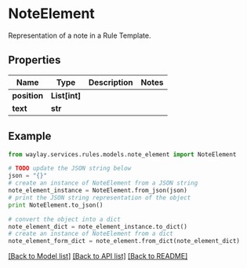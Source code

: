 # NoteElement

Representation of a note in a Rule Template.

## Properties

Name | Type | Description | Notes
------------ | ------------- | ------------- | -------------
**position** | **List[int]** |  | 
**text** | **str** |  | 

## Example

```python
from waylay.services.rules.models.note_element import NoteElement

# TODO update the JSON string below
json = "{}"
# create an instance of NoteElement from a JSON string
note_element_instance = NoteElement.from_json(json)
# print the JSON string representation of the object
print NoteElement.to_json()

# convert the object into a dict
note_element_dict = note_element_instance.to_dict()
# create an instance of NoteElement from a dict
note_element_form_dict = note_element.from_dict(note_element_dict)
```
[[Back to Model list]](../README.md#documentation-for-models) [[Back to API list]](../README.md#documentation-for-api-endpoints) [[Back to README]](../README.md)


